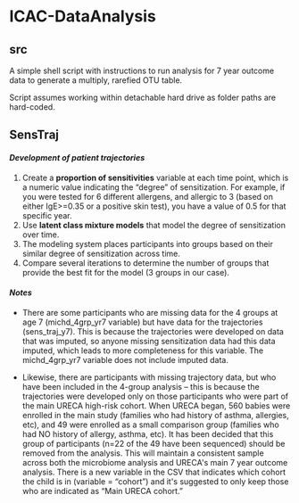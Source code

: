 # ICAC-DataAnalysis

## src

A simple shell script with instructions to run analysis for 7 year outcome data to generate a multiply, rarefied OTU table.

Script assumes working within detachable hard drive as folder paths are hard-coded. 



## SensTraj

#### *Development of patient trajectories*
1. Create a **proportion of sensitivities** variable at each time point, which is a numeric value indicating the “degree” of sensitization. For example, if you were tested for 6 different allergens, and allergic to 3 (based on either IgE>=0.35 or a positive skin test), you have a value of 0.5 for that specific year. 
2. Use **latent class mixture models** that model the degree of sensitization over time. 
3. The modeling system places participants into groups based on their similar degree of sensitization across time.
4. Compare several iterations to determine the number of groups that provide the best fit for the model (3 groups in our case). 
 
#### *Notes*
* There are some participants who are missing data for the 4 groups at age 7 (michd_4grp_yr7 variable) but have data for the trajectories (sens_traj_y7). This is because the trajectories were developed on data that was imputed, so anyone missing sensitization data had this data imputed, which leads to more completeness for this variable. The michd_4grp_yr7 variable does not include imputed data. 
 
* Likewise, there are participants with missing trajectory data, but who have been included in the 4-group analysis – this is because the trajectories were developed only on those participants who were part of the main URECA high-risk cohort. When URECA began, 560 babies were enrolled in the main study (families who had history of asthma, allergies, etc), and 49 were enrolled as a small comparison group (families who had NO history of allergy, asthma, etc). 
It has been decided that this group of participants (n=22 of the 49 have been sequenced) should be removed from the analysis. This will maintain a consistent sample across both the microbiome analysis and URECA's main 7 year outcome analysis. There is a new variable in the CSV that indicates which cohort the child is in (variable = “cohort”) and it's suggested to only keep those who are indicated as “Main URECA cohort.”
